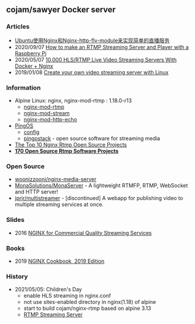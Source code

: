 ## cojam/sawyer Docker server


### Articles
- [Ubuntu使用Nginx和Nginx-http-flv-module来实现简单的直播服务](https://zhuanlan.zhihu.com/p/337903070)
- 2020/09/07 [How to make an RTMP Streaming Server and Player with a Raspberry Pi](https://aaronparecki.com/2020/09/07/7/raspberry-pi-streaming-server)
- 2020/05/07 [10,000 HLS/RTMP Live Video Streaming Servers With Docker + Nginx](https://devilslane.com/10000-hls-rtmp-live-video-streaming-servers-with-docker-nginx/)
- 2019/01/08 [Create your own video streaming server with Linux](https://opensource.com/article/19/1/basic-live-video-streaming-server)


### Information
- Alpine Linux: nginx, nginx-mod-rtmp : 1.18.0-r13
    - [nginx-mod-rtmp](https://pkgs.alpinelinux.org/packages?name=nginx-mod-rtmp&branch=v3.13)
    - [nginx-mod-stream](https://pkgs.alpinelinux.org/packages?name=nginx-mod-stream&branch=v3.13)
    - [nginx-mod-http-echo](https://pkgs.alpinelinux.org/packages?name=nginx-mod-http-echo&branch=v3.13)
- [PingOS](https://pingos.io/)
    - [config](https://pingos.io/docs/en/config-common)
    - [pingostack](https://github.com/pingostack) - open source software for streaming media
- [The Top 10 Nginx Rtmp Open Source Projects](https://awesomeopensource.com/projects/nginx-rtmp)
- [**170 Open Source Rtmp Software Projects**](https://opensourcelibs.com/libs/rtmp)


### Open Source
- [woonizzooni/nginx-media-server](https://github.com/woonizzooni/nginx-media-server)
- [MonaSolutions/MonaServer](https://github.com/MonaSolutions/MonaServer) - A lightweight RTMFP, RTMP, WebSocket and HTTP server!
- [jprjr/multistreamer](https://github.com/jprjr/multistreamer) - [discontinued] A webapp for publishing video to multiple streaming services at once.


### Slides
- 2016 [NGINX for Commercial Quality Streaming Services](https://www.nginx.com/wp-content/uploads/2018/12/NGINX-Conf-2018-slides_Choi-streaming.pdf)

### Books
- 2019 [NGINX Cookbook, 2019 Edition](https://www.nginx.com/resources/library/nginx-cookbook-2019-edition/)


### History
- 2021/05/05: Children's Day
    - enable HLS streaming in nginx.conf
    - not use sites-enabled directory in nginx(1.18) of alpine
    - start to build cojam/nginx-rtmp based on alpine 3.13
    - [RTMP Streaming Server](https://www.scaleway.com/en/docs/setup-rtmp-streaming-server/)




